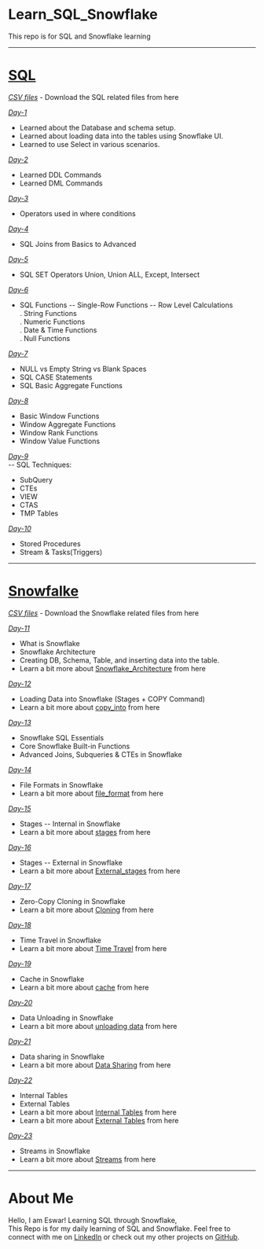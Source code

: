 
# Learn_SQL_Snowflake
This repo is for SQL and Snowflake learning 

---

# [SQL](https://github.com/Es-war29/Learn_SQL_Snowflake/tree/main/SQL)
*[CSV files](https://github.com/Es-war29/Learn_SQL_Snowflake/tree/main/SQL/datasets)* - Download the SQL related files from here

*[Day-1 ](https://github.com/Es-war29/Learn_SQL_Snowflake/blob/main/SQL/day01)* 
- Learned about the Database and schema setup.
- Learned about loading data into the tables using Snowflake UI.
- Learned to use Select in various scenarios.
 
*[Day-2 ](https://github.com/Es-war29/Learn_SQL_Snowflake/blob/main/SQL/day02)* 
- Learned DDL Commands
- Learned DML Commands

*[Day-3 ](https://github.com/Es-war29/Learn_SQL_Snowflake/blob/main/SQL/day03)* 
- Operators used in where conditions

*[Day-4 ](https://github.com/Es-war29/Learn_SQL_Snowflake/blob/main/SQL/day04)* 
- SQL Joins from Basics to Advanced

*[Day-5 ](https://github.com/Es-war29/Learn_SQL_Snowflake/blob/main/SQL/day05)* 
- SQL SET Operators Union, Union ALL, Except, Intersect

*[Day-6 ](https://github.com/Es-war29/Learn_SQL_Snowflake/blob/main/SQL/day06)* 
- SQL Functions -- Single-Row Functions -- Row Level Calculations                                                
  . String Functions <br>
  . Numeric Functions <br>
  . Date & Time Functions <br>
  . Null Functions <br>

*[Day-7 ](https://github.com/Es-war29/Learn_SQL_Snowflake/blob/main/SQL/day07)* 
- NULL vs Empty String vs Blank Spaces
- SQL CASE Statements
- SQL Basic Aggregate Functions

*[Day-8 ](https://github.com/Es-war29/Learn_SQL_Snowflake/blob/main/SQL/day08)* 
- Basic Window Functions
- Window Aggregate Functions
- Window Rank Functions
- Window Value Functions

*[Day-9 ](https://github.com/Es-war29/Learn_SQL_Snowflake/blob/main/SQL/day09)* <br>
-- SQL Techniques:
- SubQuery
- CTEs
- VIEW
- CTAS
- TMP Tables

*[Day-10 ](https://github.com/Es-war29/Learn_SQL_Snowflake/blob/main/SQL/day10)* <br>
- Stored Procedures
- Stream & Tasks(Triggers)
---
# [Snowfalke](https://github.com/Es-war29/Learn_SQL_Snowflake/tree/main/Snowflake)

*[CSV files](https://github.com/Es-war29/Learn_SQL_Snowflake/tree/main/Snowflake/datasets)* - Download the Snowflake related files from here

*[Day-11](https://github.com/Es-war29/Learn_SQL_Snowflake/blob/main/Snowflake/day11)* <br>
- What is Snowflake
- Snowflake Architecture
- Creating DB, Schema, Table, and inserting data into the table.
- Learn a bit more about [Snowflake_Architecture](https://docs.snowflake.com/en/user-guide/intro-key-concepts) from here

*[Day-12](https://github.com/Es-war29/Learn_SQL_Snowflake/blob/main/Snowflake/day12)* <br>
 - Loading Data into Snowflake (Stages + COPY Command)  
 - Learn a bit more about [copy_into](https://docs.snowflake.com/en/sql-reference/sql/copy-into-table) from here

 *[Day-13](https://github.com/Es-war29/Learn_SQL_Snowflake/blob/main/Snowflake/day13)* <br>
 - Snowflake SQL Essentials
 - Core Snowflake Built-in Functions
 - Advanced Joins, Subqueries & CTEs in Snowflake
 
*[Day-14](https://github.com/Es-war29/Learn_SQL_Snowflake/blob/main/Snowflake/day14)* <br>
 - File Formats in Snowflake
 - Learn a bit more about [file_format](https://docs.snowflake.com/en/sql-reference/sql/create-file-format) from here

 *[Day-15](https://github.com/Es-war29/Learn_SQL_Snowflake/blob/main/Snowflake/day15)* <br>
 - Stages -- Internal in Snowflake
 - Learn a bit more about [stages](https://docs.snowflake.com/en/sql-reference/sql/create-stage) from here

 *[Day-16](https://github.com/Es-war29/Learn_SQL_Snowflake/blob/main/Snowflake/day16)* <br>
 - Stages -- External in Snowflake
 - Learn a bit more about [External_stages](https://docs.snowflake.com/en/user-guide/data-load-s3) from here

*[Day-17](https://github.com/Es-war29/Learn_SQL_Snowflake/blob/main/Snowflake/day17)* <br>
 - Zero-Copy Cloning in Snowflake
 - Learn a bit more about [Cloning](https://docs.snowflake.com/en/sql-reference/sql/create-clone) from here

*[Day-18](https://github.com/Es-war29/Learn_SQL_Snowflake/blob/main/Snowflake/day18)* <br>
 - Time Travel in Snowflake
 - Learn a bit more about [Time Travel](https://docs.snowflake.com/en/user-guide/data-time-travel) from here

*[Day-19](https://github.com/Es-war29/Learn_SQL_Snowflake/blob/main/Snowflake/day19)* <br>
 - Cache in Snowflake
 - Learn a bit more about [cache](https://docs.snowflake.com/en/user-guide/performance-query-warehouse-cache) from here

*[Day-20](https://github.com/Es-war29/Learn_SQL_Snowflake/blob/main/Snowflake/day20)* <br>
 - Data Unloading in Snowflake
 - Learn a bit more about [unloading data](https://docs.snowflake.com/en/guides-overview-unloading-data) from here

*[Day-21](https://github.com/Es-war29/Learn_SQL_Snowflake/blob/main/Snowflake/day21)* <br>
 - Data sharing in Snowflake
 - Learn a bit more about [Data Sharing](https://docs.snowflake.com/en/user-guide/data-sharing-intro) from here

*[Day-22](https://github.com/Es-war29/Learn_SQL_Snowflake/blob/main/Snowflake/day22)* <br>
 - Internal Tables
 - External Tables
 - Learn a bit more about [Internal Tables](https://docs.snowflake.com/en/user-guide/tables-temp-transient) from here
 - Learn a bit more about [External Tables](https://docs.snowflake.com/en/user-guide/tables-external-intro) from here

*[Day-23](https://github.com/Es-war29/Learn_SQL_Snowflake/blob/main/Snowflake/day23)* <br>
 - Streams in Snowflake
 - Learn a bit more about [Streams](https://docs.snowflake.com/en/user-guide/streams-intro) from here

   
---
# About Me
Hello, I am Eswar! Learning SQL through Snowflake, <br> 
This Repo is for my daily learning of SQL and Snowflake.
Feel free to connect with me on [LinkedIn](https://www.linkedin.com/in/eswar-pillalamarri/) or check out my other projects on [GitHub](https://github.com/Es-war29).
